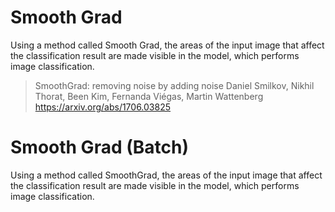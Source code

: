 # Smooth Grad
Using a method called Smooth Grad, the areas of the input image that affect the classification result are made visible in the model, which performs image classification.

>SmoothGrad: removing noise by adding noise
Daniel Smilkov, Nikhil Thorat, Been Kim, Fernanda Viégas, Martin Wattenberg
https://arxiv.org/abs/1706.03825

# Smooth Grad (Batch)
Using a method called SmoothGrad, the areas of the input image that affect the classification result are made visible in the model, which performs image classification.
